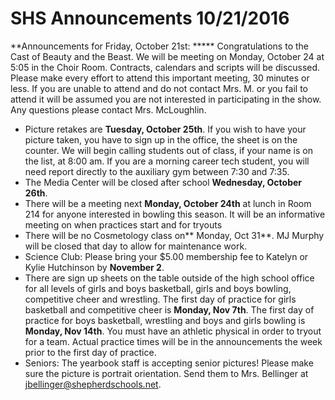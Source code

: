 # SHS Announcements 10/21/2016

**Announcements for Friday, October 21st:
***** Congratulations to the Cast of Beauty and the Beast. We will be meeting on Monday, October 24 at 5:05 in the Choir Room. Contracts, calendars and scripts will be discussed. Please make every effort to attend this important meeting, 30 minutes or less. If you are unable to attend and do not contact Mrs. M. or you fail to attend it will be assumed you are not interested in participating in the show. Any questions please contact Mrs. McLoughlin.
* Picture retakes are **Tuesday, October 25th**. If you wish to have your picture taken, you have to sign up in the office, the sheet is on the counter. We will begin calling students out of class, if your name is on the list, at 8:00 am. If you are a morning career tech student, you will need report directly to the auxiliary gym between 7:30 and 7:35.
* The Media Center will be closed after school **Wednesday, October 26th**.
* There will be a meeting next **Monday, October 24th** at lunch in Room 214 for anyone interested in bowling this season. It will be an informative meeting on when practices start and for tryouts
* There will be no Cosmetology class on** Monday, Oct 31**. MJ Murphy will be closed that day to allow for maintenance work.
* Science Club: Please bring your $5.00 membership fee to Katelyn or Kylie Hutchinson by **November 2**.
* There are sign up sheets on the table outside of the high school office for all levels of girls and boys basketball, girls and boys bowling, competitive cheer and wrestling. The first day of practice for girls basketball and competitive cheer is **Monday, Nov 7th**. The first day of practice for boys basketball, wrestling and boys and girls bowling is **Monday, Nov 14th**. You must have an athletic physical in order to tryout for a team. Actual practice times will be in the announcements the week prior to the first day of practice.
* Seniors: The yearbook staff is accepting senior pictures! Please make sure the picture is portrait orientation. Send them to Mrs. Bellinger at jbellinger@shepherdschools.net.
